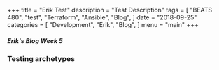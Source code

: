 +++
title = "Erik Test"
description = "Test Description"
tags = [
    "BEATS 480",
    "test",
    "Terraform",
    "Ansible",
    "Blog",
]
date = "2018-09-25"
categories = [
    "Development",
    "Erik",
    "Blog",
]
menu = "main"
+++

##### Erik's Blog Week 5
### Testing archetypes
